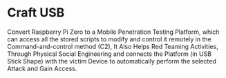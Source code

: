 # Craft USB
Convert Raspberry Pi Zero to a Mobile Penetration Testing Platform, which can access all the stored scripts to modify and control it remotely in the Command-and-control method (C2), It Also Helps Red Teaming Activities, Through Physical Social Engineering and connects the Platform (in USB Stick Shape) with the victim Device to automatically perform the selected Attack and Gain Access.

